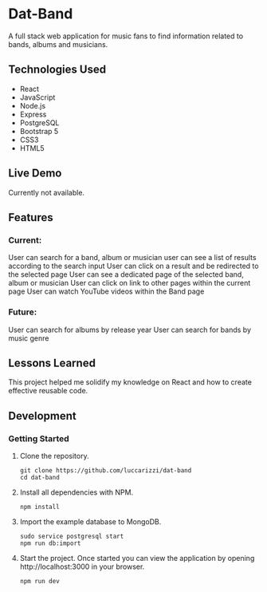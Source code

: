# Dat-Band

A full stack web application for music fans to find information related to bands, albums and musicians.

## Technologies Used

* React
* JavaScript
* Node.js
* Express
* PostgreSQL
* Bootstrap 5
* CSS3
* HTML5

## Live Demo

Currently not available.

## Features

### Current:

User can search for a band, album or musician
user can see a list of results according to the search input
User can click on a result and be redirected to the selected page
User can see a dedicated page of the selected band, album or musician
User can click on link to other pages within the current page
User can watch YouTube videos within the Band page

### Future:

User can search for albums by release year
User can search for bands by music genre

## Lessons Learned

This project helped me solidify my knowledge on React and how to create effective reusable code. 

## Development

### Getting Started

1. Clone the repository.

    ```shell
    git clone https://github.com/luccarizzi/dat-band
    cd dat-band
    ```

1. Install all dependencies with NPM.

    ```shell
    npm install
    ```
    
1. Import the example database to MongoDB.

    ```shell
    sudo service postgresql start
    npm run db:import
    ```

1. Start the project. Once started you can view the application by opening http://localhost:3000 in your browser.

    ```shell
    npm run dev
    ```
